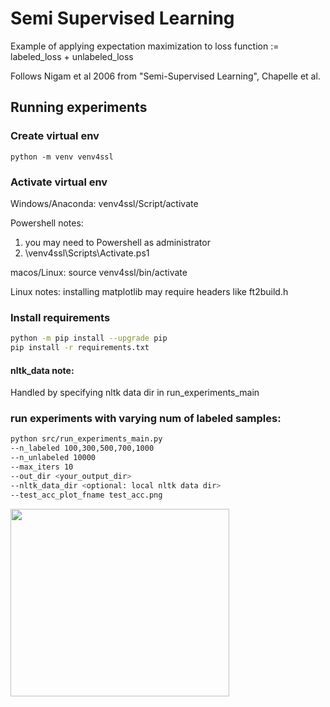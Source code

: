 # Semi Supervised Learning
Example of applying expectation maximization to loss function := labeled_loss + unlabeled_loss


Follows Nigam et al 2006 from "Semi-Supervised Learning", Chapelle et al.

## Running experiments
### Create virtual env
```python -m venv venv4ssl```

### Activate virtual env
Windows/Anaconda: venv4ssl/Script/activate

Powershell notes:

1. you may need to Powershell as administrator
2. \venv4ssl\Scripts\Activate.ps1

macos/Linux: source venv4ssl/bin/activate

Linux notes: installing matplotlib may require headers like ft2build.h
### Install requirements

```bash
python -m pip install --upgrade pip
pip install -r requirements.txt
```

#### nltk_data note:
Handled by specifying nltk data dir in run_experiments_main

### run experiments with varying num of labeled samples:
```bash
python src/run_experiments_main.py 
--n_labeled 100,300,500,700,1000 
--n_unlabeled 10000 
--max_iters 10 
--out_dir <your_output_dir> 
--nltk_data_dir <optional: local nltk data dir> 
--test_acc_plot_fname test_acc.png
```

<img src="https://user-images.githubusercontent.com/7552335/150062562-64e3c1fe-3f08-4dac-80c5-b9eb13e5c4fc.png" width="350" height="300" />
